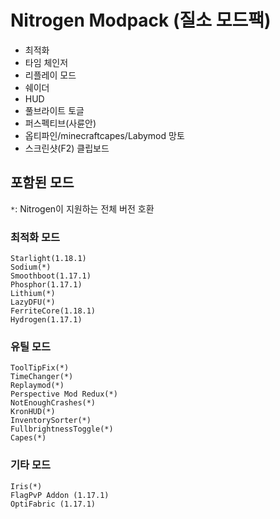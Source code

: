 # Nitrogen Modpack (질소 모드팩)

- 최적화
- 타임 체인저
- 리플레이 모드
- 쉐이더
- HUD
- 풀브라이트 토글
- 퍼스펙티브(사륜안)
- 옵티파인/minecraftcapes/Labymod 망토
- 스크린샷(F2) 클립보드

## 포함된 모드

`*`: Nitrogen이 지원하는 전체 버전 호환

### 최적화 모드
```
Starlight(1.18.1)
Sodium(*)
Smoothboot(1.17.1)
Phosphor(1.17.1)
Lithium(*)
LazyDFU(*)
FerriteCore(1.18.1)
Hydrogen(1.17.1)
```

### 유틸 모드
```
ToolTipFix(*)
TimeChanger(*)
Replaymod(*)
Perspective Mod Redux(*)
NotEnoughCrashes(*)
KronHUD(*)
InventorySorter(*)
FullbrightnessToggle(*)
Capes(*)
```

### 기타 모드
```
Iris(*)
FlagPvP Addon (1.17.1)
OptiFabric (1.17.1)
```